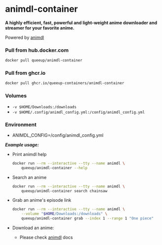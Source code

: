 
# animdl-container

**A highly efficient, fast, powerful and light-weight anime downloader and streamer for your favorite anime.**

Powered by [animdl](https://github.com/justfoolingaround/animdl)

### Pull from hub.docker.com

```bash
docker pull queeup/animdl-container
```

### Pull from ghcr.io

```bash
docker pull ghcr.io/queeup-containers/animdl-container
```

### Volumes

- `-v $HOME/Downloads:/downloads`
- `-v $HOME/.config/animdl_config.yml:/config/animdl_config.yml`

### Environment

- ANIMDL_CONFIG=/config/animdl_config.yml

**_Example usage:_**

- Print animdl help

  ```bash
  docker run --rm --interactive --tty --name animdl \
      queeup/animdl-container --help
  ```

- Search an anime
  
  ```bash
  docker run --rm --interactive --tty --name animdl \
      queeup/animdl-container search chainsaw
  ```

- Grab an anime's episode link
  
  ```bash
  docker run --rm --interactive --tty --name animdl \
      --volume "$HOME/Downloads:/downloads" \
      queeup/animdl-container grab --index 1 --range 1 "One piece"
  ```

- Download an anime:
  - Please check [animdl](https://github.com/justfoolingaround/animdl/blob/master/readme.md) docs
